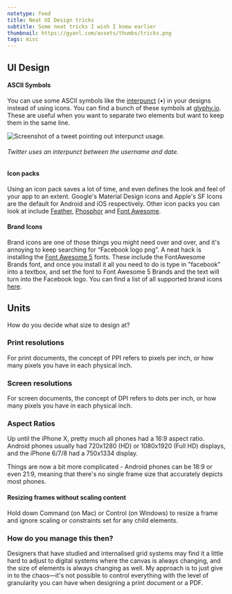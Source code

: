 ```yaml
---
notetype: feed
title: Neat UI Design tricks
subtitle: Some neat tricks I wish I knew earlier
thumbnail: https://gyanl.com/assets/thumbs/tricks.png 
tags: misc
---
```


## UI Design

#### ASCII Symbols

You can use some ASCII symbols like the [interpunct](https://en.wikipedia.org/wiki/Interpunct) (•) in your designs instead of using icons. You can find a bunch of these symbols at [glyphy.io](https://www.glyphy.io/). These are useful when you want to separate two elements but want to keep them in the same line.

![Screenshot of a tweet pointing out interpunct usage.](https://gyanl.com/assets/twitter-interpunct.png)

###### Twitter uses an interpunct between the username and date.

#### Icon packs

Using an icon pack saves a lot of time, and even defines the look and feel of your app to an extent. Google's Material Design icons and Apple's SF Icons are the default for Android and iOS respectively. Other icon packs you can look at include [Feather](https://feathericons.com/), [Phosphor](https://phosphoricons.com/) and [Font Awesome](https://fontawesome.com/).

#### Brand Icons

Brand icons are one of those things you might need over and over, and it's annoying to keep searching for “Facebook logo png”. A neat hack is installing the [Font Awesome 5](https://fontawesome.com/how-to-use/on-the-desktop/setup/getting-started) fonts. These include the FontAwesome Brands font, and once you install it all you need to do is type in "facebook" into a textbox, and set the font to Font Awesome 5 Brands and the text will turn into the Facebook logo. You can find a list of all supported brand icons [here](https://fontawesome.com/icons?d=gallery&s=brands).

## Units
How do you decide what size to design at?

### Print resolutions
For print documents, the concept of PPI refers to pixels per inch, or how many pixels you have in each physical inch.

### Screen resolutions
For screen documents, the concept of DPI refers to dots per inch, or how many pixels you have in each physical inch.

### Aspect Ratios
Up until the iPhone X, pretty much all phones had a 16:9 aspect ratio. Android phones usually had 720x1280 (HD) or 1080x1920 (Full HD) displays, and the iPhone 6/7/8 had a 750x1334 display.

Things are now a bit more complicated - Android phones can be 18:9 or even 21:9, meaning that there's no single frame size that accurately depicts most phones.

#### Resizing frames without scaling content

Hold down Command (on Mac) or Control (on Windows) to resize a frame and ignore scaling or constraints set for any child elements.

### How do you manage this then?
Designers that have studied and internalised grid systems may find it a little hard to adjust to digital systems where the canvas is always changing, and the size of elements is always changing as well. My approach is to just give in to the chaos—it's not possible to control everything with the level of granularity you can have when designing a print document or a PDF.

